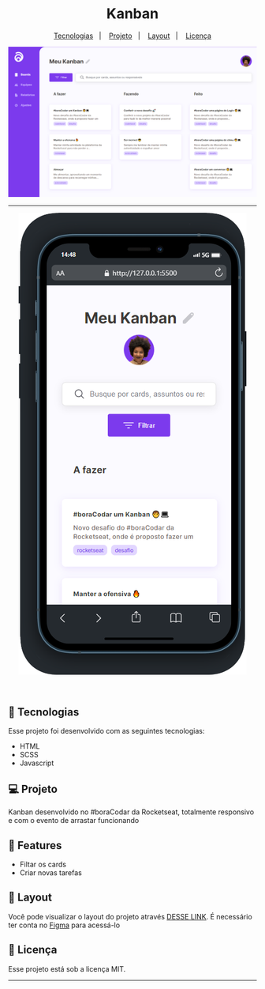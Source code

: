 <h1 align="center"> Kanban </h1>

<p align="center">
  <a href="#-tecnologias">Tecnologias</a>&nbsp;&nbsp;&nbsp;|&nbsp;&nbsp;&nbsp;
  <a href="#-projeto">Projeto</a>&nbsp;&nbsp;&nbsp;|&nbsp;&nbsp;&nbsp;
  <a href="#-layout">Layout</a>&nbsp;&nbsp;&nbsp;|&nbsp;&nbsp;&nbsp;
  <a href="#memo-licença">Licença</a>
</p>

<p align="center">
  <img alt="License" src="./web.png">
</p>
<hr>
<p align="center">
  <img alt="License" src="./mobile.png">
</p>

<br>

## 🚀 Tecnologias

Esse projeto foi desenvolvido com as seguintes tecnologias:

- HTML
- SCSS
- Javascript

## 💻 Projeto

Kanban desenvolvido no #boraCodar da Rocketseat, totalmente responsivo e com o evento de arrastar funcionando

## 🚧 Features

- Filtar os cards
- Criar novas tarefas

## 🔖 Layout

Você pode visualizar o layout do projeto através [DESSE LINK](https://www.figma.com/community/file/1220368226816658013/%23boracodar---Desafio-12). É necessário ter conta no [Figma](https://figma.com) para acessá-lo

## :memo: Licença

Esse projeto está sob a licença MIT.

---
